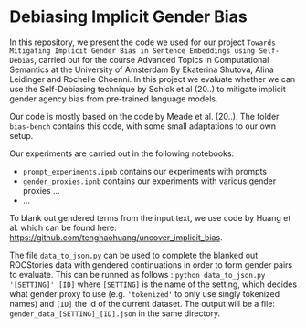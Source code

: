 # Debiasing Implicit Gender Bias

In this repository, we present the code we  used for our project `Towards Mitigating Implicit Gender Bias in Sentence Embeddings using
Self-Debias`, carried out for the course Advanced Topics in Computational Semantics at the University of Amsterdam By Ekaterina Shutova, Alina Leidinger and Rochelle Choenni.
In this project we evaluate whether we can use the Self-Debiasing technique by Schick et al (20..) to mitigate implicit gender agency bias from pre-trained language models. 

Our code is mostly based on the code by Meade et al. (20..). The folder `bias-bench` contains this code, with some small adaptations to our own setup. 

Our experiments are carried out in the following notebooks:
* `prompt_experiments.ipnb` contains our experiments with prompts
* `gender_proxies.ipnb` contains our experiments with various gender proxies ...
* ...

To blank out gendered terms from the input text, we use code by Huang et al. which can be found here: https://github.com/tenghaohuang/uncover_implicit_bias.

The file `data_to_json.py` can be used to complete the blanked out ROCStories data with gendered continuations in order to form gender pairs to evaluate. This can be runned as follows :
`python data_to_json.py '[SETTING]' [ID]`
where `[SETTING]` is the name of the setting, which decides what gender proxy to use (e.g. `'tokenized'` to only use singly tokenized names) and `[ID]` the id of the current dataset. The output will be a file:
`gender_data_[SETTING]_[ID].json` in the same directory.

